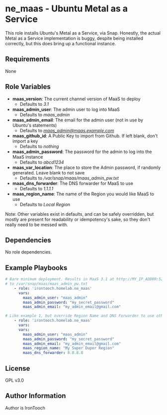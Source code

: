 ne_maas - Ubuntu Metal as a Service
=========

This role installs Ubuntu's Metal as a Service, via Snap. Honestly, the actual Metal as a Service implementation is buggy, despite being installed correctly, but this does bring up a functional instance. 

Requirements
------------

None

Role Variables
--------------

- **maas_version**: The current channel version of MaaS to deploy
  - Defaults to *3.1*
- **maas_admin_user**: The admin user to log into MaaS
  - Defaults to *maas_admin*
- **maas_admin_email**: The email for the admin user (not in use by Ubuntu's statements)
  - Defaults to *maas_admin@maas.example.com*
- **maas_github_id**: A Public Key to import from Github. If left blank, don't import a key
  - Defaults to *nothing*
- **maas_admin_password**: The password for the admin to log into the MaaS instance
  - Defaults to *abcd1234*
- **maas_var_location**: The place to store the Admin password, if randomly generated. Leave blank to not save
  - Defaults to */var/snap/maas/maas_admin_pw.txt*
- **maas_dns_forwarder**: The DNS forwarder for MaaS to use
  - Defaults to *1.1.1.1*
- **maas_region_name**: The name of the Region you would like MaaS to use
  - Defaults to *Local Region*

Note: Other variables exist in defaults, and can be safely overridden, but mostly are present for readability or idempotency's sake, so they don't really need to be messed with.

Dependencies
------------

No role dependencies.

Example Playbooks
----------------

```yaml
# Bare minimum deployment. Results in MaaS 3.1 at http://MY_IP_ADDRR:5240/MAAS, with a password written
# to /var/snap/maas/maas_admin_pw.txt
    - role: 'irontooch.homelab.ne_maas'
      vars:
        maas_admin_user: "maas_admin"
        maas_admin_password: "my_secret_password"
        maas_admin_email: "my_admin_email@gmail.com"
```

```yaml
# Like example 1, but override Region Name and DNS Forwarder to use other DNS
    - role: 'irontooch.homelab.ne_maas'
      vars:
      vars:
        maas_admin_user: "maas_admin"
        maas_admin_password: "my_secret_password"
        maas_admin_email: "my_admin_email@gmail.com"
        maas_region_name: "My Super Duper Region"
        maas_dns_forwarder: 8.8.8.8
```

License
-------

GPL v3.0

Author Information
------------------

Author is IronTooch
